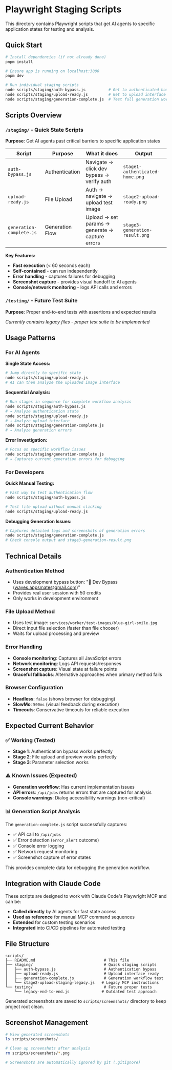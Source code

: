 # Playwright Staging Scripts

This directory contains Playwright scripts that get AI agents to specific application states for testing and analysis.

## Quick Start

```bash
# Install dependencies (if not already done)
pnpm install

# Ensure app is running on localhost:3000
pnpm dev

# Run individual staging scripts
node scripts/staging/auth-bypass.js          # Get to authenticated home page
node scripts/staging/upload-ready.js         # Get to upload interface with image
node scripts/staging/generation-complete.js  # Test full generation workflow
```

## Scripts Overview

### `/staging/` - Quick State Scripts

**Purpose**: Get AI agents past critical barriers to specific application states

| Script | Purpose | What it does | Output |
|--------|---------|--------------|--------|
| `auth-bypass.js` | Authentication | Navigate → click dev bypass → verify auth | `stage1-authenticated-home.png` |
| `upload-ready.js` | File Upload | Auth → navigate → upload test image | `stage2-upload-ready.png` |
| `generation-complete.js` | Generation Flow | Upload → set params → generate → capture errors | `stage3-generation-result.png` |

**Key Features:**
- **Fast execution** (< 60 seconds each)
- **Self-contained** - can run independently
- **Error handling** - captures failures for debugging
- **Screenshot capture** - provides visual handoff to AI agents
- **Console/network monitoring** - logs API calls and errors

### `/testing/` - Future Test Suite

**Purpose**: Proper end-to-end tests with assertions and expected results

*Currently contains legacy files - proper test suite to be implemented*

## Usage Patterns

### For AI Agents

**Single State Access:**
```bash
# Jump directly to specific state
node scripts/staging/upload-ready.js
# AI can then analyze the uploaded image interface
```

**Sequential Analysis:**
```bash
# Run stages in sequence for complete workflow analysis
node scripts/staging/auth-bypass.js
# → Analyze authentication state
node scripts/staging/upload-ready.js
# → Analyze upload interface
node scripts/staging/generation-complete.js
# → Analyze generation errors
```

**Error Investigation:**
```bash
# Focus on specific workflow issues
node scripts/staging/generation-complete.js
# → Captures current generation errors for debugging
```

### For Developers

**Quick Manual Testing:**
```bash
# Fast way to test authentication flow
node scripts/staging/auth-bypass.js

# Test file upload without manual clicking
node scripts/staging/upload-ready.js
```

**Debugging Generation Issues:**
```bash
# Captures detailed logs and screenshots of generation errors
node scripts/staging/generation-complete.js
# Check console output and stage3-generation-result.png
```

## Technical Details

### Authentication Method
- Uses development bypass button: "🧪 Dev Bypass (wayes.appsmate@gmail.com)"
- Provides real user session with 50 credits
- Only works in development environment

### File Upload Method
- Uses test image: `services/worker/test-images/blue-girl-smile.jpg`
- Direct input file selection (faster than file chooser)
- Waits for upload processing and preview

### Error Handling
- **Console monitoring**: Captures all JavaScript errors
- **Network monitoring**: Logs API requests/responses
- **Screenshot capture**: Visual state at failure points
- **Graceful fallbacks**: Alternative approaches when primary method fails

### Browser Configuration
- **Headless**: `false` (shows browser for debugging)
- **SlowMo**: `500ms` (visual feedback during execution)
- **Timeouts**: Conservative timeouts for reliable execution

## Expected Current Behavior

### ✅ Working (Tested)
- **Stage 1**: Authentication bypass works perfectly
- **Stage 2**: File upload and preview works perfectly
- **Stage 3**: Parameter selection works

### ⚠️ Known Issues (Expected)
- **Generation workflow**: Has current implementation issues
- **API errors**: `/api/jobs` returns errors that are captured for analysis
- **Console warnings**: Dialog accessibility warnings (non-critical)

### 📊 Generation Script Analysis
The `generation-complete.js` script successfully captures:
- ✅ API call to `/api/jobs`
- ✅ Error detection (`error_alert` outcome)
- ✅ Console error logging
- ✅ Network request monitoring
- ✅ Screenshot capture of error states

This provides complete data for debugging the generation workflow.

## Integration with Claude Code

These scripts are designed to work with Claude Code's Playwright MCP and can be:
- **Called directly** by AI agents for fast state access
- **Used as reference** for manual MCP command sequences
- **Extended** for custom testing scenarios
- **Integrated** into CI/CD pipelines for automated testing

## File Structure

```
scripts/
├── README.md                              # This file
├── staging/                               # Quick staging scripts
│   ├── auth-bypass.js                     # Authentication bypass
│   ├── upload-ready.js                    # Upload interface ready
│   ├── generation-complete.js             # Generation workflow test
│   └── stage2-upload-staging-legacy.js   # Legacy MCP instructions
└── testing/                               # Future proper tests
    └── legacy-end-to-end.js              # Outdated test approach
```

Generated screenshots are saved to `scripts/screenshots/` directory to keep project root clean.

## Screenshot Management

```bash
# View generated screenshots
ls scripts/screenshots/

# Clean up screenshots after analysis
rm scripts/screenshots/*.png

# Screenshots are automatically ignored by git (.gitignore)
```